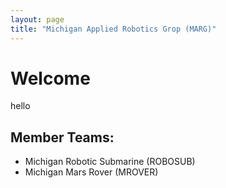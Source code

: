 ```yaml
---
layout: page
title: "Michigan Applied Robotics Grop (MARG)"
---
```

# Welcome
hello
## Member Teams:
* Michigan Robotic Submarine (ROBOSUB)
* Michigan Mars Rover (MROVER)
